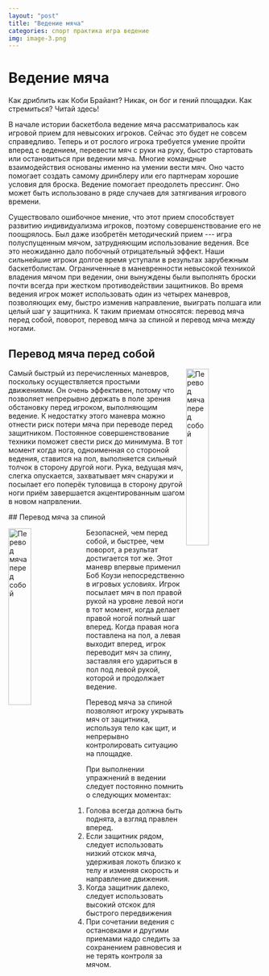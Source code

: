 ```yaml
---
layout: "post"
title: "Ведение мяча"
categories: спорт практика игра ведение
img: image-3.png
---
```


# Ведение мяча
Как дриблить как Коби Брайант? Никак, он бог и гений площадки. Как стремиться?
Читай здесь!

В начале истории баскетбола ведение мяча рассматривалось как игровой
прием для невысоких игроков. Сейчас это будет не совсем
справедливо. Теперь и от рослого игрока требуется
умение пройти вперед с ведением, перевести мяч
с руки на руку, быстро стартовать или остановиться при
ведении мяча. Многие командные взаимодействия основаны
именно на умении вести мяч. Оно часто помогает
создать самому дринблеру или его партнерам хорошие
условия для броска. Ведение помогает преодолеть прессинг.
Оно может быть использовано в ряде случаев для
затягивания игрового времени.

Существовало ошибочное мнение, что этот прием способствует
развитию индивидуализма игроков, поэтому совершенствование
его не поощрялось. Был даже изобретён методический
прием --- игра полуспущенным мячом,
затрудняющим использование ведения. Все это неожиданно
дало побочный отрицательный эффект. Наши
сильнейшие игроки долгое время уступали в результах
зарубежным баскетболистам.
Ограниченные в маневренности невысокой техникой
владения мячом при ведении, они вынуждены
были выполнять броски почти всегда при жестком противодействии
защитников.
Во время ведения игрок может использовать один
из четырех маневров, позволяющих ему, быстро изменив
направление, выиграть полшага или целый шаг у защитника.
К таким приемам относятся: перевод мяча перед
собой, поворот, перевод мяча за спиной и перевод мяча
между ногами.

## Перевод мяча перед собой
<p>
<img src="{{site.baseurl}}/images/p25.png"
     alt="Перевод мяча перед собой" style="width:30%" align="right">
Cамый быстрый из перечисленных маневров, поскольку осуществляется
простыми движениями. Он очень эффективен, потому что
позволяет непрерывно держать в поле зрения обстановку
перед игроком, выполняющим ведение. К недостатку
этого маневра можно отнести риск потери мяча при
переводе перед защитником. Постоянное совершенствование
техники поможет свести риск до минимума. В тот
момент когда нога, одноименная со стороной ведения,
ставится на пол, выполняется сильный толчок в сторону
другой ноги. Рука, ведущая мяч, слегка опускается, захватывает
мяч снаружи и посылает его поперёк туловища в сторону другой ноги
приём завершается акцентированным шагом в новом напрвлении.
</p>
## Перевод мяча за спиной
<p>
<img src="{{site.baseurl}}/images/p27.png"
     alt="Перевод мяча перед собой" style="width:30%" align="left" >
Безопасней, чем перед собой, и быстрее, чем поворот, а результат достигается
тот же. Этот маневр впервые применил Боб Коузи
непосредственно в игровых условиях. Игрок посылает
мяч в пол правой рукой на уровне левой ноги в тот момент,
когда делает правой ногой полный шаг вперед.
Когда правая нога поставлена на пол, а левая выходит
вперед, игрок переводит мяч за спину, заставляя его удариться
в пол под левой рукой, которой и продолжает ведение.
</p>

Перевод мяча за спиной позволяют игроку укрывать
мяч от защитника, используя тело как щит, и непрерывно
контролировать ситуацию на площадке.

При выполнении упражнений в ведении следует
постоянно помнить о следующих моментах:
1. Голова всегда должна быть поднята, а взгляд
правлен вперед.
2. Если защитник рядом, следует использовать низкий
отскок мяча, удерживая локоть близко к телу и
изменяя скорость и направление движения.
3. Когда защитник далеко, следует использовать
высокий отскок для быстрого передвижения
4. При сочетании ведения с остановками и другими
приемами надо следить за сохранением равновесия и не
терять контроля за мячом.
